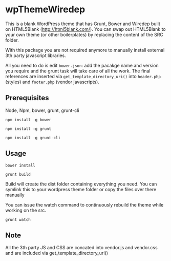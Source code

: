 # wpThemeWiredep
This is a blank WordPress theme that has Grunt, Bower and Wiredep built on HTML5Blank (http://html5blank.com/). You can swap out HTML5Blank to your own theme (or other boilerplates) by replacing the content of the SRC folder. 

With this package you are not required anymore to manually install external 3th party javascript libraries.

All you need to do is edit ```bower.json```: add the pacakge name and version you require and the grunt task will take care of all the work. The final references are inserted via ```get_template_directory_uri()``` into ```header.php``` (styles) and ```footer.php``` (vendor javascripts).

Prerequisites
-------------

Node, Npm, bower, grunt, grunt-cli


```npm install -g bower```

```npm install -g grunt```

```npm install -g grunt-cli```


Usage
-----

```bower install```

```grunt build```

Build will create the dist folder containing everything you need. You can symlink this to your wordpress theme folder or copy the files over there manually

You can issue the watch command to continuously rebuild the theme while working on the src.

```grunt watch```

Note
----

All the 3th party JS and CSS are concated into vendor.js and vendor.css and are included via get_template_directory_uri()
